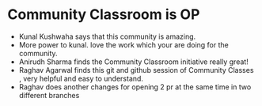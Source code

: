 # Community Classroom is OP

- Kunal Kushwaha says that this community is amazing.
- More power to kunal. love the work which your are doing for the community.
- Anirudh Sharma finds the Community Classroom initiative really great!
- Raghav Agarwal finds this git and github session of Community Classes
 , very helpful and easy to understand.
- Raghav does another changes for opening 2 pr at the same time in two different branches
